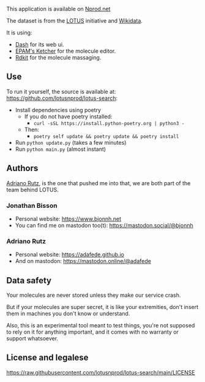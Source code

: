 This application is available on [Nprod.net](https://search.nprod.net)

The dataset is from the [LOTUS](https://lotus.nprod.net) initiative and [Wikidata](https://www.wikidata.org).

It is using:
- [Dash](https://dash.plotly.com) for its web ui.
- [EPAM's Ketcher](https://lifescience.opensource.epam.com/ketcher/index.html?ref=search.nprod.net) for the molecule editor.
- [Rdkit](https://www.rdkit.org) for the molecule massaging.

## Use
To run it yourself, the source is available at: <https://github.com/lotusnprod/lotus-search>:
- Install dependencies using poetry
  - If you do not have poetry installed:
    - `curl -sSL https://install.python-poetry.org | python3 -`
  - Then:
    - `poetry self update && poetry update && poetry install`
- Run `python update.py` (takes a few minutes)
- Run `python main.py` (almost instant)

## Authors

[Adriano Rutz](https://adafede.github.io), is the one that pushed me into that, we are both part of the team behind LOTUS.

### Jonathan Bisson

- Personal website: <https://www.bjonnh.net>
- You can find me on mastodon too(t): <https://mastodon.social/@bjonnh>

### Adriano Rutz

- Personal website: <https://adafede.github.io>
- And on mastodon: <https://mastodon.online/@adafede>

## Data safety

Your molecules are never stored unless they make our service crash. 

But if your molecules are super secret, it is like your extremities, don't insert 
them in machines you don't know or understand.

Also, this is an experimental tool meant to test things,
you're not supposed to rely on it for anything important, and
it comes with no warranty or support whatsoever.

## License and legalese

<https://raw.githubusercontent.com/lotusnprod/lotus-search/main/LICENSE>
